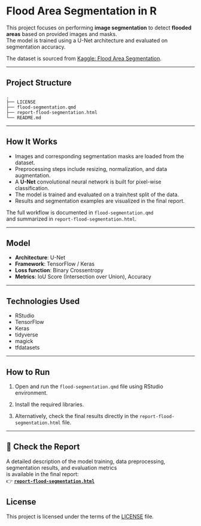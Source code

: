 
# Flood Area Segmentation in R

This project focuses on performing **image segmentation** to detect **flooded areas** based on provided images and masks.  
The model is trained using a U-Net architecture and evaluated on segmentation accuracy.

The dataset is sourced from [Kaggle: Flood Area Segmentation](https://www.kaggle.com/datasets/faizalkarim/flood-area-segmentation).  

---

## Project Structure

```
.
├── LICENSE
├── flood-segmentation.qmd
├── report-flood-segmentation.html
└── README.md
```

---

## How It Works

- Images and corresponding segmentation masks are loaded from the dataset.
- Preprocessing steps include resizing, normalization, and data augmentation.
- A **U-Net** convolutional neural network is built for pixel-wise classification.
- The model is trained and evaluated on a train/test split of the data.
- Results and segmentation examples are visualized in the final report.

The full workflow is documented in `flood-segmentation.qmd`  
and summarized in `report-flood-segmentation.html`.

---

## Model

- **Architecture**: U-Net
- **Framework**: TensorFlow / Keras
- **Loss function**: Binary Crossentropy
- **Metrics**: IoU Score (Intersection over Union), Accuracy

---

## Technologies Used

- RStudio
- TensorFlow
- Keras
- tidyverse
- magick
- tfdatasets

---

## How to Run


1. Open and run the `flood-segmentation.qmd` file using RStudio environment.

2. Install the required libraries.

3. Alternatively, check the final results directly in the `report-flood-segmentation.html` file.

---

## 📑 Check the Report

A detailed description of the model training, data preprocessing, segmentation results, and evaluation metrics  
is available in the final report:  
👉 **[`report-flood-segmentation.html`](./report-flood-segmentation.html)**

## License

This project is licensed under the terms of the [LICENSE](LICENSE) file.
